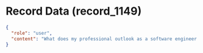 # Record Data (record_1149)

```json
{
  "role": "user",
  "content": "What does my professional outlook as a software engineer look like and viability to change roles into a similar paying profession look like in india?\n"
}
```

